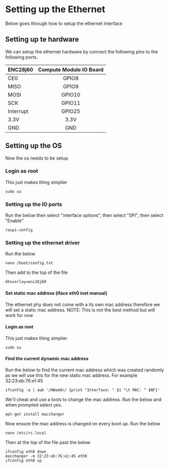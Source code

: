 # Setting up the Ethernet
Below goes through how to setup the ethernet interface

## Setting up te hardware
We can setup the ethernet hardware by connect the following pins to the following ports.

| ENC28j60 | Compute Module IO Board |
| ------------- |:-------------:|
| CE0 | GPIO8 |
| MISO | GPIO9 |
| MOSI | GPIO10 |
| SCK | GPIO11 |
| Interrupt | GPIO25 |
| 3.3V | 3.3V |
| GND | GND |


## Setting up the OS

Now the os needs to be setup

### Login as root
This just makes thing simplier
```
sudo su
```

### Setting up the IO ports
Run the below then select "interface options", then select "SPI", then select "Enable"
```
raspi-config
```

### Setting up the ethernet driver
Run the below
```
nano /boot/config.txt	
```
Then add to the top of the file
```
dtoverlay=enc28j60 
```

#### Set static mac address (iface eth0 inet manual)
The ethernet phy does not come with a its own mac address therefore we will set a static mac address. 
NOTE: This is not the best method but will work for now

#### Login as root
This just makes thing simplier
```
sudo su
```
#### Find the current dynamic mac address
Run the below to find the current mac address which was created randomly as we will use this for the new static mac address. For example 32:23:eb:76:e1:45

```
ifconfig -a | awk '/HWaddr/ {print "Interface: " $1 "\t MAC: " $NF}'
```

We'll cheat and use a tools to change the mac address. Run the below and when prompted select yes.

```
apt-get install macchanger
```

Now ensure the mac address is changed on every boot up. Run the below

```
nano /etc/rc.local 
```

Then at the top of the file past the below

```
ifconfig eth0 down
macchanger -m 32:23:eb:76:e1:45 eth0
ifconfig eth0 up
```






